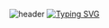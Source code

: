 ![header](https://capsule-render.vercel.app/api?type=waving&color=f7e6a9&text=&animation=twinkling&height=120)
[![Typing SVG](https://readme-typing-svg.demolab.com?font=Alkatra&weight=500&size=40&duration=4000&pause=3&color=B0DB9C&center=false&vCenter=false&multiline=true&repeat=true&width=1000&height=100&lines=CBKorea's+GitHub)](https://git.io/typing-svg)
